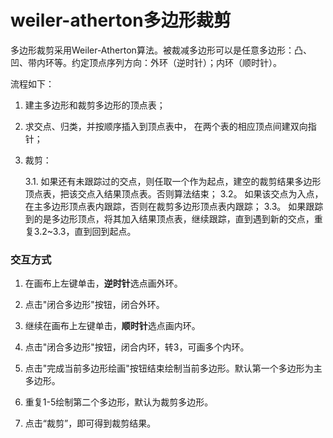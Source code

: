 # weiler-atherton多边形裁剪
多边形裁剪采用Weiler-Atherton算法。被裁减多边形可以是任意多边形：凸、凹、带内环等。约定顶点序列方向：外环（逆时针）；内环（顺时针）。

流程如下：

1. 建主多边形和裁剪多边形的顶点表；

2. 求交点、归类，并按顺序插入到顶点表中，
   在两个表的相应顶点间建双向指针；

3. 裁剪：

   3.1. 如果还有未跟踪过的交点，则任取一个作为起点，建空的裁剪结果多边形顶点表，把该交点入结果顶点表。否则算法结束；
   3.2。 如果该交点为入点，在主多边形顶点表内跟踪，否则在裁剪多边形顶点表内跟踪；
   3.3。 如果跟踪到的是多边形顶点，将其加入结果顶点表，继续跟踪，直到遇到新的交点，重复3.2~3.3，直到回到起点。
   
### 交互方式

1. 在画布上左键单击，**逆时针**选点画外环。

2. 点击"闭合多边形"按钮，闭合外环。

3. 继续在画布上左键单击，**顺时针**选点画内环。

4. 点击"闭合多边形"按钮，闭合内环，转3，可画多个内环。

5. 点击"完成当前多边形绘画"按钮结束绘制当前多边形。默认第一个多边形为主多边形。

6. 重复1-5绘制第二个多边形，默认为裁剪多边形。

7. 点击“裁剪”，即可得到裁剪结果。
